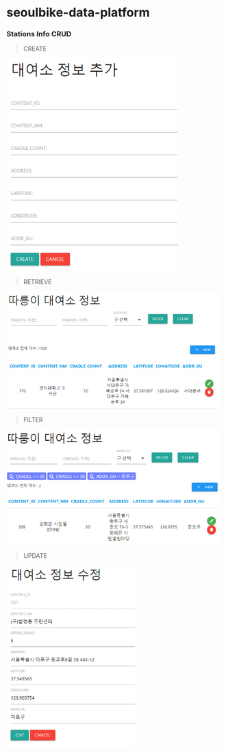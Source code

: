 # seoulbike-data-platform


### Stations Info CRUD

> CREATE

<img src="./imgs/bike_2.jpg" width="400px" alt="web">

> RETRIEVE

<img src="./imgs/bike_1.jpg" width="500px" alt="web">

> FILTER

<img src="./imgs/bike_4.jpg" width="500px" alt="web">

> UPDATE

<img src="./imgs/bike_3.jpg" width="300px" alt="web">

